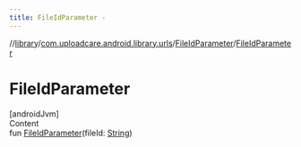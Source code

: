 ```yaml
---
title: FileIdParameter -
---
```

//[library](../../index.md)/[com.uploadcare.android.library.urls](../index.md)/[FileIdParameter](index.md)/[FileIdParameter](-file-id-parameter.md)



# FileIdParameter  
[androidJvm]  
Content  
fun [FileIdParameter](-file-id-parameter.md)(fileId: [String](https://kotlinlang.org/api/latest/jvm/stdlib/kotlin/-string/index.html))  



